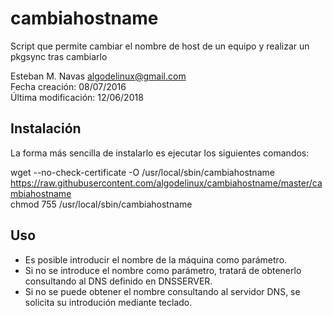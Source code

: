 cambiahostname
==============

Script que permite cambiar el nombre de host de un equipo y realizar un pkgsync tras cambiarlo   

Esteban M. Navas <algodelinux@gmail.com>   
Fecha creación:      08/07/2016   
Última modificación: 12/06/2018   

Instalación
-----------

La forma más sencilla de instalarlo es ejecutar los siguientes comandos:

   wget --no-check-certificate -O /usr/local/sbin/cambiahostname https://raw.githubusercontent.com/algodelinux/cambiahostname/master/cambiahostname  
   chmod 755 /usr/local/sbin/cambiahostname  
  

Uso                   
---

* Es posible introducir el nombre de la máquina como parámetro.   
* Si no se introduce el nombre como parámetro, tratará de obtenerlo consultando al DNS definido en DNSSERVER.   
* Si no se puede obtener el nombre consultando al servidor DNS, se solicita su introdución mediante teclado.   

